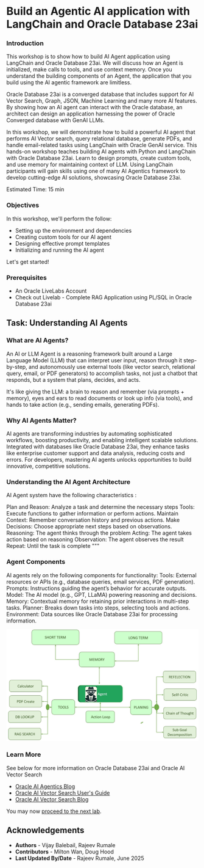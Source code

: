 # Build an Agentic AI application with LangChain and Oracle Database 23ai

### **Introduction**

This workshop is to show how to build AI Agent application using LangChain and Oracle Database 23ai. We will discuss how an Agent is initialized, make calls to tools, and use context memory.  Once you understand the building components of an Agent, the application that you build using the AI agentic framework are limitless.

Oracle Database 23ai is a converged database that includes support for AI Vector Search, Graph, JSON, Machine Learning and many more AI features. By showing how an AI agent can interact with the Oracle database, an architect can design an application harnessing the power of Oracle Converged database with GenAI LLMs.

In this workshop, we will demonstrate how to build a powerful AI agent that performs AI Vector search, query relational database,  generate PDFs, and handle email-related tasks using LangChain with Oracle GenAI  service. This hands-on workshop teaches building AI agents with Python and LangChain with Oracle Database 23ai. Learn to design prompts, create custom tools, and use memory for maintaining context of LLM.  Using LangChain participants will gain skills using one of many AI Agentics framework to develop cutting-edge AI solutions, showcasing Oracle Database 23ai.

Estimated Time:  15 min

### Objectives

In this workshop, we'll perform the follow:

* Setting up the environment and dependencies
* Creating custom tools for our AI agent
* Designing effective prompt templates
* Initializing and running the AI agent


Let's get started!


### Prerequisites
* An Oracle LiveLabs Account
* Check out Livelab - Complete RAG Application using PL/SQL in Oracle Database 23ai


## Task: Understanding AI Agents


### **What are AI Agents?**

An AI or LLM Agent is a reasoning framework built around a Large Language Model (LLM) that can interpret user input, reason through it step-by-step, and autonomously use external tools (like vector search, relational query, email, or PDF generators) to accomplish tasks, not just a chatbot that responds, but a system that plans, decides, and acts.

It's like giving the LLM: a brain to reason and remember (via prompts + memory),
eyes and ears to read documents or look up info (via tools),
and hands to take action (e.g., sending emails, generating PDFs).
 

### **Why AI Agents Matter?**
AI agents are transforming industries by automating sophisticated workflows, boosting productivity, and enabling intelligent scalable solutions. Integrated with databases like Oracle Database 23ai, they enhance tasks like enterprise customer support and data analysis, reducing costs and errors. For developers, mastering AI agents unlocks opportunities to build innovative, competitive solutions.

### **Understanding the AI Agent Architecture**

AI Agent system have the following characteristics :

Plan and Reason: Analyze a task and determine the necessary steps
Tools: Execute functions to gather information or perform actions.
Maintain Context: Remember conversation history and previous actions.
Make Decisions: Choose appropriate next steps based on observations.
Reasoning: The agent thinks through the problem
Acting: The agent takes action based on reasoning
Observation: The agent observes the result
Repeat: Until the task is complete """

### **Agent Components**

AI agents rely on the following components for functionality:
Tools: External resources or APIs (e.g., database queries, email services, PDF generation).
Prompts: Instructions guiding the agent’s behavior for accurate outputs.
Model: The AI model (e.g., GPT, LLaMA) powering reasoning and decisions.
Memory: Contextual memory for retaining prior interactions in multi-step tasks.
Planner: Breaks down tasks into steps, selecting tools and actions.
Environment: Data sources like Oracle Database 23ai for processing information.

 ![AI Agent Architecture](images/ai-architecture.jpg )


### Learn More

See below for more information on Oracle Database 23ai and Oracle AI Vector Search

* [Oracle AI Agentics Blog ](https://docs.oracle.com/en/database/oracle/oracle-database/)
* [Oracle AI Vector Search User's Guide](https://docs.oracle.com/en/database/oracle/oracle-database/23/vecse/index.html)
* [Oracle AI Vector Search Blog](https://blogs.oracle.com/database/post/oracle-announces-general-availability-of-ai-vector-search-in-oracle-database-23ai)



You may now [proceed to the next lab](#next).

## Acknowledgements
* **Authors** - Vijay Balebail, Rajeev Rumale
* **Contributors** - Milton Wan, Doug Hood
* **Last Updated By/Date** -  Rajeev Rumale, June 2025
